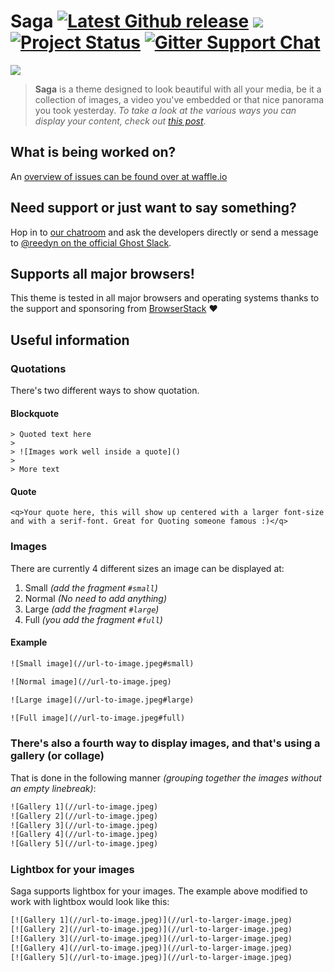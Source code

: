 Saga [![Latest Github release](https://img.shields.io/github/release/Reedyn/Saga.svg?style=flat-square)](http://github.com/Reedyn/Saga/releases/latest) [![](http://img.shields.io/github/issues/Reedyn/Saga.svg?style=flat-square)](http://github.com/Reedyn/Saga/issues) [![Project Status](http://saga.gustavlindqvist.se/content/images/2015/01/Saga.png)](https://stillmaintained.com/Reedyn/Saga) [![Gitter Support Chat](https://img.shields.io/badge/Gitter-Support_chat-green.svg?style=flat-square)](//gitter.im/Reedyn/Saga)
====

[![](http://saga.gustavlindqvist.se/content/images/2014/10/Saga-showcase.png)](http://saga.gustavlindqvist.se/2014/09/22/welcome-to-ghost/)

> **Saga** is a theme designed to look beautiful with all your media, be it a collection of images, a video you've embedded or that nice panorama you took yesterday. *To take a look at the various ways you can display your content, check out [this post](http://saga.gustavlindqvist.se/2014/09/22/welcome-to-ghost/)*.

## What is being worked on?

An [overview of issues can be found over at waffle.io](https://waffle.io/Reedyn/Saga)

## Need support or just want to say something?

Hop in to [our chatroom](//gitter.im/Reedyn/Saga) and ask the developers directly or send a message to [@reedyn on the official Ghost Slack](https://ghost.slack.com).

## Supports all major browsers!

This theme is tested in all major browsers and operating systems thanks to the support and sponsoring from [BrowserStack](https://www.browserstack.com) ♥

## Useful information

### Quotations

There's two different ways to show quotation.

#### Blockquote
```
> Quoted text here
>
> ![Images work well inside a quote]()
>
> More text
```

#### Quote
```
<q>Your quote here, this will show up centered with a larger font-size and with a serif-font. Great for Quoting someone famous :)</q>
```

### Images
There are currently 4 different sizes an image can be displayed at:

 1. Small *(add the fragment `#small`)*
 2. Normal *(No need to add anything)*
 2. Large *(add the fragment `#large`)*
 3. Full *(you add the fragment `#full`)*

#### Example

```html
![Small image](//url-to-image.jpeg#small)

![Normal image](//url-to-image.jpeg)

![Large image](//url-to-image.jpeg#large)

![Full image](//url-to-image.jpeg#full)
```
 
### There's also a fourth way to display images, and that's using a gallery (or collage)
That is done in the following manner *(grouping together the images without an empty linebreak)*:
```html
![Gallery 1](//url-to-image.jpeg)
![Gallery 2](//url-to-image.jpeg)
![Gallery 3](//url-to-image.jpeg)
![Gallery 4](//url-to-image.jpeg)
![Gallery 5](//url-to-image.jpeg)
```

### Lightbox for your images
Saga supports lightbox for your images. The example above modified to work with lightbox would look like this:

```html
[![Gallery 1](//url-to-image.jpeg)](//url-to-larger-image.jpeg)
[![Gallery 2](//url-to-image.jpeg)](//url-to-larger-image.jpeg)
[![Gallery 3](//url-to-image.jpeg)](//url-to-larger-image.jpeg)
[![Gallery 4](//url-to-image.jpeg)](//url-to-larger-image.jpeg)
[![Gallery 5](//url-to-image.jpeg)](//url-to-larger-image.jpeg)
```
